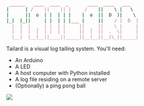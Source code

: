 ```ruby
 ______   ____  ____  _       ____  ____   ___   
|      | /    ||    || |     /    ||    \ |   \  
|      ||  o  | |  | | |    |  o  ||  D  )|    \ 
|_|  |_||     | |  | | |___ |     ||    / |  D  |
  |  |  |  _  | |  | |     ||  _  ||    \ |     |
  |  |  |  |  | |  | |     ||  |  ||  .  \|     |
  |__|  |__|__||____||_____||__|__||__|\_||_____|

```

Tailard is a visual log tailing system. You'll need:

* An Arduino
* A LED
* A host computer with Python installed
* A log file residing on a remote server
* (Optionally) a ping pong ball
<img src="http://instagr.am/p/SaoLMXjqe5/">
